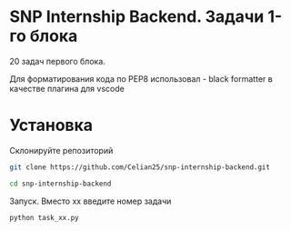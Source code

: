 
# SNP Internship Backend. Задачи 1-го блока

20 задач первого блока.

Для форматирования кода по PEP8 использовал - black formatter в качестве плагина для vscode

# Установка

Склонируйте репозиторий
```bash
git clone https://github.com/Celian25/snp-internship-backend.git
```
```bash
cd snp-internship-backend
```

Запуск. Вместо xx введите номер задачи
```bash
python task_xx.py
```
